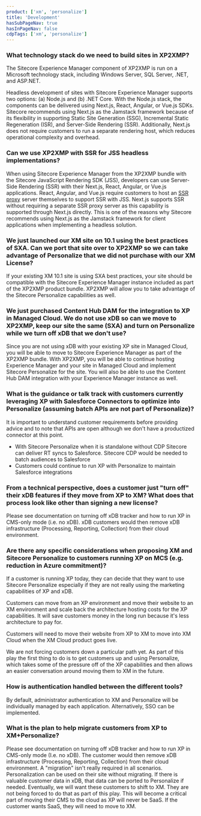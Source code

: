 ```yaml
---
product: ['xm', 'personalize']
title: 'Development'
hasSubPageNav: true
hasInPageNav: false
cdpTags: ['xm', 'personalize']
---
```


### What technology stack do we need to build sites in XP2XMP?

The Sitecore Experience Manager component of XP2XMP is run on a Microsoft technology stack, including Windows Server, SQL Server, .NET, and ASP.NET.

Headless development of sites with Sitecore Experience Manager supports two options: (a) Node.js and (b) .NET Core. With the Node.js stack, the components can be delivered using Next.js, React, Angular, or Vue.js SDKs. Sitecore recommends using Next.js as the Jamstack framework because of its flexibility in supporting Static Site Generation (SSG), Incremental Static Regeneration (ISR), and Server-Side Rendering (SSR). Additionally, Next.js does not require customers to run a separate rendering host, which reduces operational complexity and overhead.

### Can we use XP2XMP with SSR for JSS headless implementations?

When using Sitecore Experience Manager from the XP2XMP bundle with the Sitecore JavaScript Rendering SDK (JSS), developers can use Server-Side Rendering (SSR) with their Next.js, React, Angular, or Vue.js applications. React, Angular, and Vue.js require customers to host an [SSR proxy](https://doc.sitecore.com/xp/en/developers/hd/190/sitecore-headless-development/server-side-render-jss-apps-headlessly-using-the-jss-proxy.html) server themselves to support SSR with JSS. Next.js supports SSR without requiring a separate SSR proxy server as this capability is supported through Next.js directly. This is one of the reasons why Sitecore recommends using Next.js as the Jamstack framework for client applications when implementing a headless solution.

### We just launched our XM site on 10.1 using the best practices of SXA. Can we port that site over to XP2XMP so we can take advantage of Personalize that we did not purchase with our XM License?

If your existing XM 10.1 site is using SXA best practices, your site should be compatible with the Sitecore Experience Manager instance included as part of the XP2XMP product bundle. XP2XMP will allow you to take advantage of the Sitecore Personalize capabilities as well.

### We just purchased Content Hub DAM for the integration to XP in Managed Cloud. We do not use xDB so can we move to XP2XMP, keep our site the same (SXA) and turn on Personalize while we turn off xDB that we don&#39;t use?

Since you are not using xDB with your existing XP site in Managed Cloud, you will be able to move to Sitecore Experience Manager as part of the XP2XMP bundle. With XP2XMP, you will be able to continue hosting Experience Manager and your site in Managed Cloud and implement Sitecore Personalize for the site. You will also be able to use the Content Hub DAM integration with your Experience Manager instance as well.

### What is the guidance or talk track with customers currently leveraging XP with Salesforce Connectors to optimize into Personalize (assuming batch APIs are not part of Personalize)?

It is important to understand customer requirements before providing advice and to note that APIs are open although we don&#39;t have a productized connector at this point.

- With Sitecore Personalize when it is standalone without CDP Sitecore can deliver RT syncs to Salesforce. Sitecore CDP would be needed to batch audiences to Salesforce
- Customers could continue to run XP with Personalize to maintain Salesforce integrations

### From a technical perspective, does a customer just &quot;turn off&quot; their xDB features if they move from XP to XM? What does that process look like other than signing a new license?

Please see documentation on turning off xDB tracker and how to run XP in CMS-only mode (i.e. no xDB). xDB customers would then remove xDB infrastructure (Processing, Reporting, Collection) from their cloud environment.

### Are there any specific considerations when proposing XM and Sitecore Personalize to customers running XP on MCS (e.g. reduction in Azure commitment)?

If a customer is running XP today, they can decide that they want to use Sitecore Personalize especially if they are not really using the marketing capabilities of XP and xDB.

Customers can move from an XP environment and move their website to an XM environment and scale back the architecture hosting costs for the XP capabilities. It will save customers money in the long run because it&#39;s less architecture to pay for.

Customers will need to move their website from XP to XM to move into XM Cloud when the XM Cloud product goes live.

We are not forcing customers down a particular path yet. As part of this play the first thing to do is to get customers up and using Personalize, which takes some of the pressure off of the XP capabilities and then allows an easier conversation around moving them to XM in the future.

### How is authentication handled between the different tools?

By default, administrator authentication to XM and Personalize will be individually managed by each application. Alternatively, SSO can be implemented.

### What is the plan to help migrate customers from XP to XM+Personalize?

Please see documentation on turning off xDB tracker and how to run XP in CMS-only mode (I.e. no xDB). The customer would then remove xDB infrastructure (Processing, Reporting, Collection) from their cloud environment. A &quot;migration&quot; isn&#39;t really required in all scenarios. Personalization can be used on their site without migrating. If there is valuable customer data in xDB, that data can be ported to Personalize if needed. Eventually, we will want these customers to shift to XM. They are not being forced to do that as part of this play. This will become a critical part of moving their CMS to the cloud as XP will never be SaaS. If the customer wants SaaS, they will need to move to XM.

